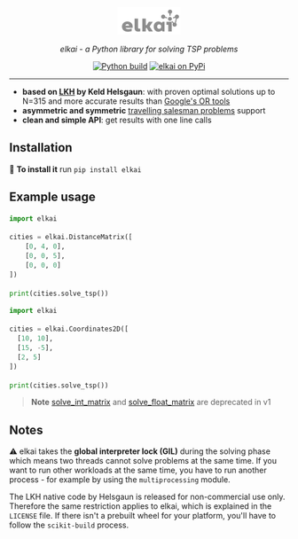 <p align="center">
 <img src="https://raw.githubusercontent.com/fikisipi/elkai/assets/elkaiv2.png" alt="" />
</p>
<p align="center">
<em>elkai - a Python library for solving TSP problems</em>
</p>
<p align="center">
<a href="https://github.com/fikisipi/elkai/actions/workflows/python-app.yml"><img src="https://github.com/fikisipi/elkai/actions/workflows/python-app.yml/badge.svg" alt="Python build"></a>
<a href="https://pypi.org/project/elkai/"><img src="https://img.shields.io/pypi/v/elkai.svg" alt="elkai on PyPi"></a>
</p>

----

* **based on [LKH](http://akira.ruc.dk/~keld/research/LKH/) by Keld Helsgaun**: with proven optimal solutions up to N=315 and more accurate results than [Google's OR tools](https://developers.google.com/optimization/routing/tsp)
* **asymmetric and symmetric** [travelling salesman problems](https://en.wikipedia.org/wiki/Travelling_salesman_problem) support
* **clean and simple API**: get results with one line calls

## Installation

💾 **To install it** run `pip install elkai`

## Example usage

```python
import elkai

cities = elkai.DistanceMatrix([
    [0, 4, 0],
    [0, 0, 5],
    [0, 0, 0]
])

print(cities.solve_tsp())
```

```python
import elkai

cities = elkai.Coordinates2D([
  [10, 10],
  [15, -5],
  [2, 5]  
])

print(cities.solve_tsp())
```

> **Note**
> [solve_int_matrix](https://github.com/fikisipi/elkai/blob/55187e83e7d91ee597b408c8644632fb0ef2687f/elkai/__init__.py#L33) and [solve_float_matrix](https://github.com/fikisipi/elkai/blob/55187e83e7d91ee597b408c8644632fb0ef2687f/elkai/__init__.py#L38) are deprecated in v1

## Notes

⚠️ elkai takes the **global interpreter lock (GIL)** during the solving phase which means two threads cannot solve problems at the same time. If you want to run other workloads at the same time, you have to run another process - for example by using the `multiprocessing` module.

The LKH native code by Helsgaun is released for non-commercial use only. Therefore the same restriction applies to elkai, which is explained in the `LICENSE` file. If there isn't a prebuilt wheel for your platform, you'll have to follow the `scikit-build` process.